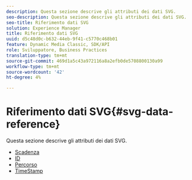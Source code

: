 ```yaml
---
description: Questa sezione descrive gli attributi dei dati SVG.
seo-description: Questa sezione descrive gli attributi dei dati SVG.
seo-title: Riferimento dati SVG
solution: Experience Manager
title: Riferimento dati SVG
uuid: d5c48d0c-b632-44eb-9f41-c5770c468b01
feature: Dynamic Media Classic, SDK/API
role: Sviluppatore, Business Practices
translation-type: tm+mt
source-git-commit: 469d1a5c43a972116a8a2efb0de5708800130a99
workflow-type: tm+mt
source-wordcount: '42'
ht-degree: 4%

---
```



# Riferimento dati SVG{#svg-data-reference}

Questa sezione descrive gli attributi dei dati SVG.

* [Scadenza](r-expiration-svg.md)
* [ID](r-id-svg.md)
* [Percorso](r-path-svg.md)
* [TimeStamp](r-timestamp-svg.md)
